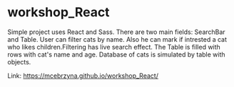 # workshop_React
Simple project uses React and Sass. There are two main fields: SearchBar and Table.
User can filter cats by name. Also he can mark if intrested a cat who likes children.Filtering has live search effect.
The Table is filled with rows with cat's name and age. Database of cats is simulated by table with objects.

Link: https://mcebrzyna.github.io/workshop_React/
